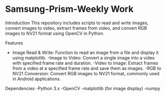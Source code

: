 # Samsung-Prism-Weekly Work
Introduction
This repository includes scripts to read and write images, convert images to video, extract frames from video, and convert RGB images to NV21 format using OpenCV in Python.




Features
- Image Read & Write: Function to read an image from a file and display it using matplotlib.
-Image to Video: Convert a single image into a video with specified frame rate and duration.
-Video to Image: Extract frames from a video at a specified frame rate and save them as images.
-RGB to NV21 Conversion: Convert RGB images to NV21 format, commonly used in Android applications.



Dependencies
-Python 3.x
-OpenCV
-matplotlib (for image display)
-numpy
